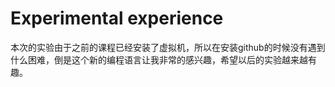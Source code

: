 # Experimental experience
本次的实验由于之前的课程已经安装了虚拟机，所以在安装github的时候没有遇到什么困难，倒是这个新的编程语言让我非常的感兴趣，希望以后的实验越来越有趣。
